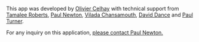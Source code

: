 This app was developed by [Olivier Celhay](mailto:olivier.celhay@gmail.com) with technical support from [Tamalee Roberts](mailto:Tamalee.R@tropmedres.ac), [Paul Newton](mailto:paul.newton@tropmedres.ac), [Vilada Chansamouth](mailto:Vilada@tropmedres.ac), [David Dance](mailto:David.d@tropmedres.ac) and [Paul Turner](mailto:Pault@tropmedres.ac).

For any inquiry on this application, [please contact Paul Newton.](mailto:paul.newton@tropmedres.ac)
